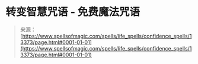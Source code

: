 <!--yml

category: 未分类

date: 2024-06-12 18:51:49

-->

# 转变智慧咒语 - 免费魔法咒语

> 来源：[https://www.spellsofmagic.com/spells/life_spells/confidence_spells/13373/page.html#0001-01-01](https://www.spellsofmagic.com/spells/life_spells/confidence_spells/13373/page.html#0001-01-01)
